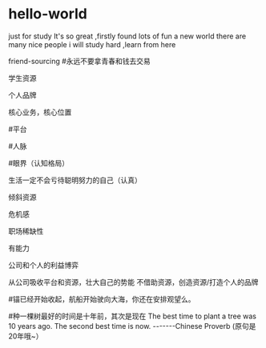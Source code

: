 # hello-world
just for study
It's so great ,firstly found lots of fun
a new world 
there are many nice people
i will study hard ,learn from here









friend-sourcing
#永远不要拿青春和钱去交易

学生资源

个人品牌

核心业务，核心位置

#平台

#人脉

#眼界（认知格局）

生活一定不会亏待聪明努力的自己（认真）

倾斜资源

危机感

职场稀缺性

有能力

公司和个人的利益博弈

从公司吸收平台和资源，壮大自己的势能
不借助资源，创造资源/打造个人的品牌

#锚已经开始收起，航船开始驶向大海，你还在安排观望么。

#种一棵树最好的时间是十年前，其次是现在
The best time to plant a tree was 10 years ago. The second best time is now. -------Chinese Proverb
(原句是20年哦~）
